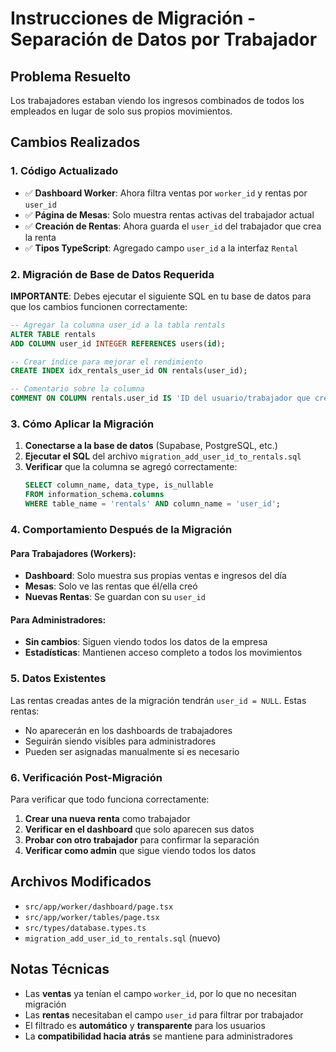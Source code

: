 # Instrucciones de Migración - Separación de Datos por Trabajador

## Problema Resuelto
Los trabajadores estaban viendo los ingresos combinados de todos los empleados en lugar de solo sus propios movimientos.

## Cambios Realizados

### 1. Código Actualizado
- ✅ **Dashboard Worker**: Ahora filtra ventas por `worker_id` y rentas por `user_id`
- ✅ **Página de Mesas**: Solo muestra rentas activas del trabajador actual
- ✅ **Creación de Rentas**: Ahora guarda el `user_id` del trabajador que crea la renta
- ✅ **Tipos TypeScript**: Agregado campo `user_id` a la interfaz `Rental`

### 2. Migración de Base de Datos Requerida

**IMPORTANTE**: Debes ejecutar el siguiente SQL en tu base de datos para que los cambios funcionen correctamente:

```sql
-- Agregar la columna user_id a la tabla rentals
ALTER TABLE rentals 
ADD COLUMN user_id INTEGER REFERENCES users(id);

-- Crear índice para mejorar el rendimiento
CREATE INDEX idx_rentals_user_id ON rentals(user_id);

-- Comentario sobre la columna
COMMENT ON COLUMN rentals.user_id IS 'ID del usuario/trabajador que creó la renta';
```

### 3. Cómo Aplicar la Migración

1. **Conectarse a la base de datos** (Supabase, PostgreSQL, etc.)
2. **Ejecutar el SQL** del archivo `migration_add_user_id_to_rentals.sql`
3. **Verificar** que la columna se agregó correctamente:
   ```sql
   SELECT column_name, data_type, is_nullable 
   FROM information_schema.columns 
   WHERE table_name = 'rentals' AND column_name = 'user_id';
   ```

### 4. Comportamiento Después de la Migración

#### Para Trabajadores (Workers):
- **Dashboard**: Solo muestra sus propias ventas e ingresos del día
- **Mesas**: Solo ve las rentas que él/ella creó
- **Nuevas Rentas**: Se guardan con su `user_id`

#### Para Administradores:
- **Sin cambios**: Siguen viendo todos los datos de la empresa
- **Estadísticas**: Mantienen acceso completo a todos los movimientos

### 5. Datos Existentes

Las rentas creadas antes de la migración tendrán `user_id = NULL`. Estas rentas:
- No aparecerán en los dashboards de trabajadores
- Seguirán siendo visibles para administradores
- Pueden ser asignadas manualmente si es necesario

### 6. Verificación Post-Migración

Para verificar que todo funciona correctamente:

1. **Crear una nueva renta** como trabajador
2. **Verificar en el dashboard** que solo aparecen sus datos
3. **Probar con otro trabajador** para confirmar la separación
4. **Verificar como admin** que sigue viendo todos los datos

## Archivos Modificados

- `src/app/worker/dashboard/page.tsx`
- `src/app/worker/tables/page.tsx`
- `src/types/database.types.ts`
- `migration_add_user_id_to_rentals.sql` (nuevo)

## Notas Técnicas

- Las **ventas** ya tenían el campo `worker_id`, por lo que no necesitan migración
- Las **rentas** necesitaban el campo `user_id` para filtrar por trabajador
- El filtrado es **automático** y **transparente** para los usuarios
- La **compatibilidad hacia atrás** se mantiene para administradores
